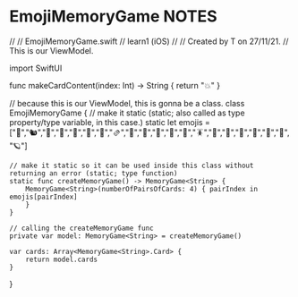 #  EmojiMemoryGame NOTES
//
//  EmojiMemoryGame.swift
//  learn1 (iOS)
//
//  Created by T on 27/11/21.
// This is our ViewModel.

import SwiftUI

func makeCardContent(index: Int) -> String {
    return "💥"
}

// because this is our ViewModel, this is gonna be a class.
class EmojiMemoryGame {
    // make it static (static; also called as type property/type variable, in this case.)
   static let emojis = ["🐴","🐿","🦔","🍪","🦉","🐌","🐒","🫔","🥐","🥔","🍞","🍔","🥮","🪳","🥨","🍘","🏀","🥜","🥠","🥃", "🪐"]
    
    // make it static so it can be used inside this class without returning an error (static; type function)
    static func createMemoryGame() -> MemoryGame<String> {
        MemoryGame<String>(numberOfPairsOfCards: 4) { pairIndex in emojis[pairIndex]
        }
    }
    
    // calling the createMemoryGame func
    private var model: MemoryGame<String> = createMemoryGame()
    
    var cards: Array<MemoryGame<String>.Card> {
        return model.cards
    }
}



